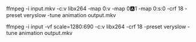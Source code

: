 ffmpeg -i input.mkv -c:v libx264 -map 0:v -map 0:a:1 -map 0:s:0 -crf 18 -preset veryslow -tune animation output.mkv

ffmpeg -i input -vf scale=1280:690 -c:v libx264 -crf 18 -preset veryslow -tune animation output.mkv
